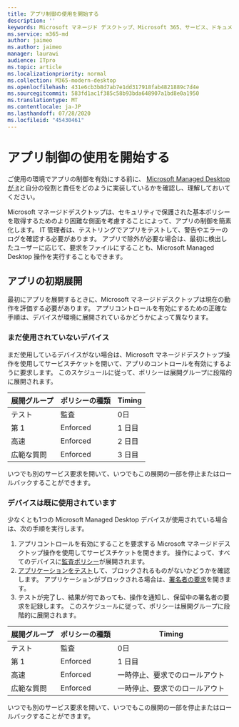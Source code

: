 ```yaml
---
title: アプリ制御の使用を開始する
description: ''
keywords: Microsoft マネージド デスクトップ、Microsoft 365、サービス、ドキュメント
ms.service: m365-md
author: jaimeo
ms.author: jaimeo
manager: laurawi
audience: ITpro
ms.topic: article
ms.localizationpriority: normal
ms.collection: M365-modern-desktop
ms.openlocfilehash: 431e6cb3b8d7ab7e1dd317918fab4821889c7d4e
ms.sourcegitcommit: 583fd1ac1f385c58b93bda648907a1bd8e0a1950
ms.translationtype: MT
ms.contentlocale: ja-JP
ms.lasthandoff: 07/28/2020
ms.locfileid: "45430461"
---
```

# <a name="get-started-with-app-control"></a>アプリ制御の使用を開始する

ご使用の環境でアプリの制御を有効にする前に、 [Microsoft Managed Desktop が it](../service-description/app-control.md)と自分の役割と責任をどのように実装しているかを確認し、理解しておいてください。

Microsoft マネージドデスクトップは、セキュリティで保護された基本ポリシーを取得するためのより困難な側面を考慮することによって、アプリの制御を簡素化します。 IT 管理者は、テストリングでアプリをテストして、警告やエラーのログを確認する必要があります。 アプリで除外が必要な場合は、最初に検出したユーザーに応じて、要求をファイルにすることも、Microsoft Managed Desktop 操作を実行することもできます。

## <a name="initial-deployment-of-apps"></a>アプリの初期展開

最初にアプリを展開するときに、Microsoft マネージドデスクトップは現在の動作を評価する必要があります。 アプリコントロールを有効にするための正確な手順は、デバイスが環境に展開されているかどうかによって異なります。

### <a name="devices-not-yet-in-use"></a>まだ使用されていないデバイス

まだ使用しているデバイスがない場合は、Microsoft マネージドデスクトップ操作を使用してサービスチケットを開いて、アプリのコントロールを有効にするように要求します。 このスケジュールに従って、ポリシーは展開グループに段階的に展開されます。

|展開グループ  |ポリシーの種類  |Timing  |
|---------|---------|---------|
|テスト     |  監査       |  0日       |
|第 1     | Enforced        | 1 日目        |
|高速     | Enforced        |  2 日目       |
|広範な質問     | Enforced        |  3 日目       |

いつでも別のサービス要求を開いて、いつでもこの展開の一部を停止またはロールバックすることができます。

### <a name="devices-already-in-use"></a>デバイスは既に使用されています

少なくとも1つの Microsoft Managed Desktop デバイスが使用されている場合は、次の手順を実行します。

1. アプリコントロールを有効にすることを要求する Microsoft マネージドデスクトップ操作を使用してサービスチケットを開きます。 操作によって、すべてのデバイスに[監査ポリシー](../service-description/app-control.md#audit-policy)が展開されます。
2. [アプリケーションをテスト](../working-with-managed-desktop/work-with-app-control.md#add-a-new-app)して、ブロックされるものがないかどうかを確認します。 アプリケーションがブロックされる場合は、[署名者の要求](../working-with-managed-desktop/work-with-app-control.md#add-or-remove-a-trusted-signer)を開きます。 
3. テストが完了し、結果が何であっても、操作を通知し、保留中の署名者の要求を記録します。 このスケジュールに従って、ポリシーは展開グループに段階的に展開されます。

|展開グループ  |ポリシーの種類  |Timing  |
|---------|---------|---------|
|テスト     |  監査       |  0日       |
|第 1     | Enforced        | 1 日目        |
|高速     | Enforced        |  一時停止、要求でのロールアウト       |
|広範な質問     | Enforced        |  一時停止、要求でのロールアウト       |

いつでも別のサービス要求を開いて、いつでもこの展開の一部を停止またはロールバックすることができます。



